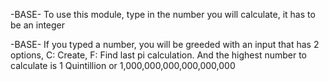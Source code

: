 -BASE- To use this module, type in the number you will calculate, it has to be an integer


-BASE- If you typed a number, you will be greeded with an input that has 2 options, C: Create, F: Find last pi calculation. And the highest number to calculate is 1 Quintillion or 1,000,000,000,000,000,000
